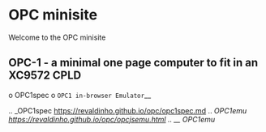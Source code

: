 OPC minisite
============

Welcome to the OPC minisite

OPC-1 - a minimal one page computer to fit in an XC9572 CPLD
------------------------------------------------------------

  o OPC1spec
  o `OPC1 in-browser Emulator`__

.. _OPC1spec https://revaldinho.github.io/opc/opc1spec.md
.. _OPC1emu https://revaldinho.github.io/opc/opcjsemu.html
.. __ OPC1emu_


